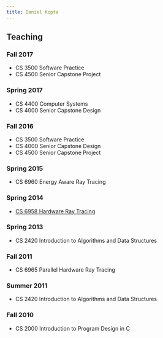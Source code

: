 ```yaml
---
title: Daniel Kopta
---
```


## Teaching

### Fall 2017
*  CS 3500 Software Practice
*  CS 4500 Senior Capstone Project

### Spring 2017
*  CS 4400 Computer Systems
*  CS 4000 Senior Capstone Design

### Fall 2016
*  CS 3500 Software Practice
*  CS 4000 Senior Capstone Design
*  CS 4500 Senior Capstone Project

### Spring 2015
*  CS 6960 Energy Aware Ray Tracing

### Spring 2014
*  [CS 6958 Hardware Ray Tracing](http://www.eng.utah.edu/~cs6958/)

### Spring 2013
*  CS 2420 Introduction to Algorithms and Data Structures

### Fall 2011
*  CS 6965 Parallel Hardware Ray Tracing

### Summer 2011
*  CS 2420 Introduction to Algorithms and Data Structures

### Fall 2010
*  CS 2000 Introduction to Program Design in C